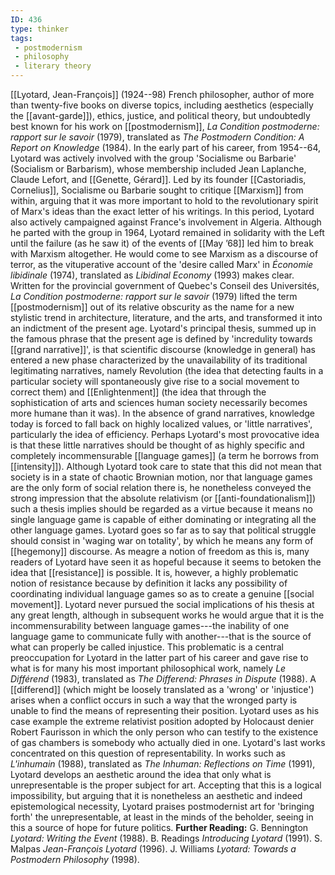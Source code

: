```yaml
---
ID: 436
type: thinker
tags: 
 - postmodernism
 - philosophy
 - literary theory
---
```


[[Lyotard, Jean-François]]
(1924--98) French philosopher, author of more than twenty-five books on
diverse topics, including aesthetics (especially the
[[avant-garde]]), ethics,
justice, and political theory, but undoubtedly best known for his work
on [[postmodernism]], *La Condition postmoderne: rapport sur le savoir* (1979), translated as *The Postmodern Condition: A Report on Knowledge* (1984).
In the early part of his career, from 1954--64, Lyotard was actively
involved with the group 'Socialisme ou Barbarie' (Socialism or
Barbarism), whose membership included Jean Laplanche, Claude Lefort, and
[[Genette, Gérard]]. Led by
its founder [[Castoriadis, Cornelius]], Socialisme ou
Barbarie sought to critique
[[Marxism]] from within,
arguing that it was more important to hold to the revolutionary spirit
of Marx's ideas than the exact letter of his writings. In this period,
Lyotard also actively campaigned against France's involvement in
Algeria. Although he parted with the group in 1964, Lyotard remained in
solidarity with the Left until the failure (as he saw it) of the events
of [[May ’68]] led him to
break with Marxism altogether. He would come to see Marxism as a
discourse of terror, as the vituperative account of the 'desire called
Marx' in *Économie libidinale* (1974), translated as *Libidinal Economy*
(1993) makes clear.
Written for the provincial government of Quebec's Conseil des
Universités, *La Condition postmoderne: rapport sur le savoir* (1979)
lifted the term
[[postmodernism]] out of its
relative obscurity as the name for a new stylistic trend in
architecture, literature, and the arts, and transformed it into an
indictment of the present age. Lyotard's principal thesis, summed up in
the famous phrase that the present age is defined by 'incredulity
towards [[grand narrative]]', is that
scientific discourse (knowledge in general) has entered a new phase
characterized by the unavailability of its traditional legitimating
narratives, namely Revolution (the idea that detecting faults in a
particular society will spontaneously give rise to a social movement to
correct them) and
[[Enlightenment]] (the idea
that through the sophistication of arts and sciences human society
necessarily becomes more humane than it was). In the absence of grand
narratives, knowledge today is forced to fall back on highly localized
values, or 'little narratives', particularly the idea of efficiency.
Perhaps Lyotard's most provocative idea is that these little narratives
should be thought of as highly specific and completely incommensurable
[[language games]] (a term he
borrows from
[[intensity]]). Although
Lyotard took care to state that this did not mean that society is in a
state of chaotic Brownian motion, nor that language games are the only
form of social relation there is, he nonetheless conveyed the strong
impression that the absolute relativism (or
[[anti-foundationalism]])
such a thesis implies should be regarded as a virtue because it means no
single language game is capable of either dominating or integrating all
the other language games. Lyotard goes so far as to say that political
struggle should consist in 'waging war on totality', by which he means
any form of [[hegemony]]
discourse. As meagre a notion of freedom as this is, many readers of
Lyotard have seen it as hopeful because it seems to betoken the idea
that [[resistance]] is
possible. It is, however, a highly problematic notion of resistance
because by definition it lacks any possibility of coordinating
individual language games so as to create a genuine [[social movement]].
Lyotard never pursued the social implications of his thesis at any great
length, although in subsequent works he would argue that it is the
incommensurability between language games---the inability of one
language game to communicate fully with another---that is the source of
what can properly be called injustice. This problematic is a central
preoccupation for Lyotard in the latter part of his career and gave rise
to what is for many his most important philosophical work, namely *Le Différend* (1983), translated as *The Differend: Phrases in Dispute*
(1988). A [[differend]]
(which might be loosely translated as a 'wrong' or 'injustice') arises
when a conflict occurs in such a way that the wronged party is unable to
find the means of representing their position. Lyotard uses as his case
example the extreme relativist position adopted by Holocaust denier
Robert Faurisson in which the only person who can testify to the
existence of gas chambers is somebody who actually died in one.
Lyotard's last works concentrated on this question of representability.
In works such as *L'inhumain* (1988), translated as *The Inhuman:
Reflections on Time* (1991), Lyotard develops an aesthetic around the
idea that only what is unrepresentable is the proper subject for art.
Accepting that this is a logical impossibility, but arguing that it is
nonetheless an aesthetic and indeed epistemological necessity, Lyotard
praises postmodernist art for 'bringing forth' the unrepresentable, at
least in the minds of the beholder, seeing in this a source of hope for
future politics.
**Further Reading:** G. Bennington *Lyotard: Writing the Event* (1988).
B. Readings *Introducing Lyotard* (1991).
S. Malpas *Jean-François Lyotard* (1996).
J. Williams *Lyotard: Towards a Postmodern Philosophy* (1998).
